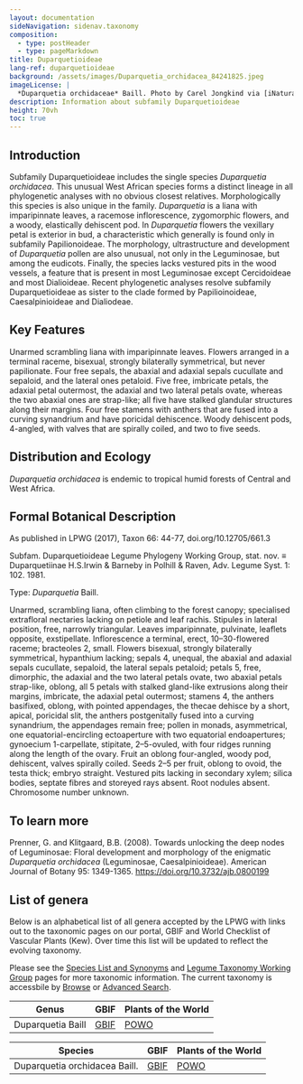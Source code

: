 ```yaml
---
layout: documentation
sideNavigation: sidenav.taxonomy
composition:
  - type: postHeader
  - type: pageMarkdown
title: Duparquetioideae
lang-ref: duparquetioideae
background: /assets/images/Duparquetia_orchidacea_84241825.jpeg
imageLicense: |
  *Duparquetia orchidaceae* Baill. Photo by Carel Jongkind via [iNaturalist](https://www.gbif.org/occurrence/28187131755)
description: Information about subfamily Duparquetioideae 
height: 70vh
toc: true
---
```


## Introduction
Subfamily Duparquetioideae includes the single species *Duparquetia orchidacea*. This unusual West African species forms a distinct lineage in all phylogenetic analyses with no obvious closest relatives. Morphologically this species is also unique in the family. *Duparquetia* is a liana with imparipinnate leaves, a racemose inflorescence, zygomorphic flowers, and a woody, elastically dehiscent pod. In *Duparquetia* flowers the vexillary petal is exterior in bud, a characteristic which generally is found only in subfamily Papilionoideae. The morphology, ultrastructure and development of *Duparquetia* pollen are also unusual, not only in the Leguminosae, but among the eudicots. Finally, the species lacks vestured pits in the wood vessels, a feature that is present in most Leguminosae except Cercidoideae and most Dialioideae. Recent phylogenetic analyses resolve subfamily Duparquetioideae as sister to the clade formed by Papilioinoideae, Caesalpinioideae and Dialiodeae.

## Key Features
Unarmed scrambling liana with imparipinnate leaves. Flowers arranged in a terminal raceme, bisexual, strongly bilaterally symmetrical, but never papilionate. Four free sepals, the abaxial and adaxial sepals cucullate and sepaloid, and the lateral ones petaloid. Five free, imbricate petals, the adaxial petal outermost, the adaxial and two lateral petals ovate, whereas the two abaxial ones are strap-like; all five have stalked glandular structures along their margins. Four free stamens with anthers that are fused into a curving synandrium and have poricidal dehiscence. Woody dehiscent pods, 4-angled, with valves that are spirally coiled, and two to five seeds.

## Distribution and Ecology
*Duparquetia orchidacea* is endemic to tropical humid forests of Central and West Africa.

## Formal Botanical Description
As published in LPWG (2017), Taxon 66: 44-77, doi.org/10.12705/661.3

Subfam. Duparquetioideae Legume Phylogeny Working Group, stat. nov. ≡ Duparquetiinae H.S.Irwin & Barneby in Polhill & Raven, Adv. Legume Syst. 1: 102. 1981.

Type: *Duparquetia* Baill.

Unarmed, scrambling liana, often climbing to the forest canopy; specialised extrafloral nectaries lacking on petiole and leaf rachis. Stipules in lateral position, free, narrowly triangular. Leaves imparipinnate, pulvinate, leaflets opposite, exstipellate. Inflorescence a terminal, erect, 10–30-flowered raceme; bracteoles 2, small. Flowers bisexual, strongly bilaterally symmetrical, hypanthium lacking; sepals 4, unequal, the abaxial and adaxial sepals cucullate, sepaloid, the lateral sepals petaloid; petals 5, free, dimorphic, the adaxial and the two lateral petals ovate, two abaxial petals strap-like, oblong, all 5 petals with stalked gland-like extrusions along their margins, imbricate, the adaxial petal outermost; stamens 4, the anthers basifixed, oblong, with pointed appendages, the thecae dehisce by a short, apical, poricidal slit, the anthers postgenitally fused into a curving synandrium, the appendages remain free; pollen in monads, asymmetrical, one equatorial-encircling ectoaperture with two equatorial endoapertures; gynoecium 1-carpellate, stipitate, 2–5-ovuled, with four ridges running along the length of the ovary. Fruit an oblong four-angled, woody pod, dehiscent, valves spirally coiled. Seeds 2–5 per fruit, oblong to ovoid, the testa thick; embryo straight. Vestured pits lacking in secondary xylem; silica bodies, septate fibres and storeyed rays absent. Root nodules absent. Chromosome number unknown.

## To learn more
Prenner, G. and Klitgaard, B.B. (2008). Towards unlocking the deep nodes of Leguminosae: Floral development and morphology of the enigmatic *Duparquetia orchidacea* (Leguminosae, Caesalpinioideae). American Journal of Botany 95: 1349-1365. https://doi.org/10.3732/ajb.0800199


## List of genera

Below is an alphabetical list of all genera accepted by the LPWG with links out to the taxonomic pages on our portal, GBIF and World Checklist of Vascular Plants (Kew). Over time this list will be updated to reflect the evolving taxonomy. 

Please see the [Species List and Synonyms](https://hp-legume.gbif-staging.org/taxonomy/species-list) and [Legume Taxonomy Working Group](https://hp-legume.gbif-staging.org/working-groups/taxonomy) pages for more taxonomic information. The current taxonomy is accessbile by [Browse](https://hp-legume.gbif-staging.org/taxonomy/browse) or  [Advanced Search](https://hp-legume.gbif-staging.org/taxonomy/search).


|Genus                  |     GBIF                     | Plants of the World   |
| --------------------- |------------------------------|-----------------------|
|	Duparquetia Baill	|	[GBIF](https://www.gbif.org/species/2968139)	|	[POWO](http://www.plantsoftheworldonline.org/taxon/urn:lsid:ipni.org:names:17014-1)	|




|Species                  |     GBIF                     | Plants of the World   |
| --------------------- |------------------------------|-----------------------|
|	Duparquetia orchidacea Baill.	|	[GBIF](https://www.gbif.org/species/2968140)	|	[POWO](http://www.plantsoftheworldonline.org/taxon/urn:lsid:ipni.org:names:380758-1)	|


